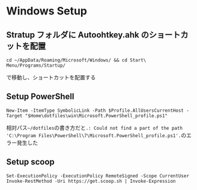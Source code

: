 # Windows Setup

## Stratup フォルダに Autoohtkey.ahk のショートカットを配置

```
cd ~/AppData/Roaming/Microsoft/Windows/ && cd Start\ Menu/Programs/Startup/
```

で移動し、ショートカットを配置する

## Setup PowerShell

```posh
New-Item -ItemType SymbolicLink -Path $Profile.AllUsersCurrentHost -Target "$Home\dotfiles\win\Microsoft.PowerShell_profile.ps1"
```

相対パス`~/dotfiles`の書き方だと`.: Could not find a part of the path 'C:\Program Files\PowerShell\7\Microsoft.PowerShell_profile.ps1'.`のエラー発生した

## Setup scoop

```posh
Set-ExecutionPolicy -ExecutionPolicy RemoteSigned -Scope CurrentUser
Invoke-RestMethod -Uri https://get.scoop.sh | Invoke-Expression
```
